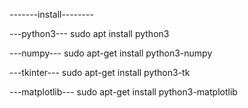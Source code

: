 -------install--------

---python3---
sudo apt install python3

---numpy---
sudo apt-get install python3-numpy

---tkinter---
sudo apt-get install python3-tk

---matplotlib---
sudo apt-get install python3-matplotlib
